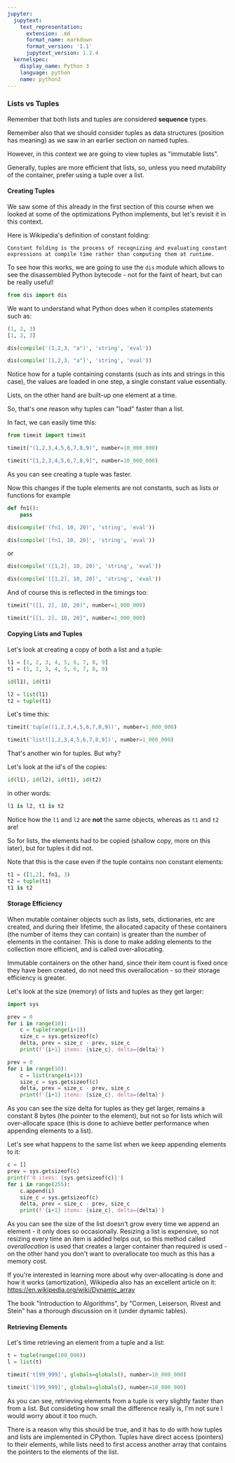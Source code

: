 ```yaml
---
jupyter:
  jupytext:
    text_representation:
      extension: .md
      format_name: markdown
      format_version: '1.1'
      jupytext_version: 1.2.4
  kernelspec:
    display_name: Python 3
    language: python
    name: python3
---
```


### Lists vs Tuples


Remember that both lists and tuples are considered **sequence** types.

Remember also that we should consider tuples as data structures (position has meaning) as we saw in an earlier section on named tuples.

However, in this context we are going to view tuples as "immutable lists".


Generally, tuples are more efficient that lists, so, unless you need mutability of the container, prefer using a tuple over a list.


#### Creating Tuples


We saw some of this already in the first section of this course when we looked at some of the optimizations Python implements, but let's revisit it in this context.


Here is Wikipedia's definition of constant folding:

`
Constant folding is the process of recognizing and evaluating constant expressions at compile time rather than computing them at runtime.
`


To see how this works, we are going to use the `dis` module which allows to see the disassembled Python bytecode - not for the faint of heart, but can be really useful!

```python
from dis import dis
```

We want to understand what Python does when it compiles statements such as:

```python
(1, 2, 3)
[1, 2, 3]
```

```python
dis(compile('(1,2,3, "a")', 'string', 'eval'))
```

```python
dis(compile('[1,2,3, "a"]', 'string', 'eval'))
```

Notice how for a tuple containing constants (such as ints and strings in this case), the values are loaded in one step, a single constant value essentially. 

Lists, on the other hand are built-up one element at a time.


So, that's one reason why tuples can "load" faster than a list.


In fact, we can easily time this:

```python
from timeit import timeit
```

```python
timeit("(1,2,3,4,5,6,7,8,9)", number=10_000_000)
```

```python
timeit("[1,2,3,4,5,6,7,8,9]", number=10_000_000)
```

As you can see creating a tuple was faster.


Now this changes if the tuple elements are not constants, such as lists or functions for example

```python
def fn1():
    pass
```

```python
dis(compile('(fn1, 10, 20)', 'string', 'eval'))
```

```python
dis(compile('[fn1, 10, 20]', 'string', 'eval'))
```

or

```python
dis(compile('([1,2], 10, 20)', 'string', 'eval'))
```

```python
dis(compile('[[1,2], 10, 20]', 'string', 'eval'))
```

And of course this is reflected in the timings too:

```python
timeit("([1, 2], 10, 20)", number=1_000_000)
```

```python
timeit("[[1, 2], 10, 20]", number=1_000_000)
```

#### Copying Lists and Tuples


Let's look at creating a copy of both a list and a tuple:

```python
l1 = [1, 2, 3, 4, 5, 6, 7, 8, 9]
t1 = (1, 2, 3, 4, 5, 6, 7, 8, 9)
```

```python
id(l1), id(t1)
```

```python
l2 = list(l1)
t2 = tuple(t1)
```

Let's time this:

```python
timeit('tuple((1,2,3,4,5,6,7,8,9))', number=1_000_000)
```

```python
timeit('list([1,2,3,4,5,6,7,8,9])', number=1_000_000)
```

That's another win for tuples. But why?


Let's look at the id's of the copies:

```python
id(l1), id(l2), id(t1), id(t2)
```

in other words:

```python
l1 is l2, t1 is t2
```

Notice how the `l1` and `l2` are **not** the same objects, whereas as `t1` and `t2` are!

So for lists, the elements had to be copied (shallow copy, more on this later), but for tuples it did not.


Note that this is the case even if the tuple contains non constant elements:

```python
t1 = ([1,2], fn1, 3)
t2 = tuple(t1)
t1 is t2
```

#### Storage Efficiency


When mutable container objects such as lists, sets, dictionaries, etc are  created, and during their lifetime, the allocated capacity of these containers (the number of items they can contain) is greater than the number of elements in the container. This is done to make adding elements to the collection more efficient, and is called over-allocating.


Immutable containers on the other hand, since their item count is fixed once they have been created, do not need this overallocation - so their storage efficiency is greater.


Let's look at the size (memory) of lists and tuples as they get larger:

```python
import sys
```

```python
prev = 0
for i in range(10):
    c = tuple(range(i+1))
    size_c = sys.getsizeof(c)
    delta, prev = size_c - prev, size_c
    print(f'{i+1} items: {size_c}, delta={delta}')
```

```python
prev = 0
for i in range(10):
    c = list(range(i+1))
    size_c = sys.getsizeof(c)
    delta, prev = size_c - prev, size_c
    print(f'{i+1} items: {size_c}, delta={delta}')
```

As you can see the size delta for tuples as they get larger, remains a constant 8 bytes (the pointer to the element), but not so for lists which will over-allocate space (this is done to achieve better performance when appending elements to a list).

Let's see what happens to the same list when we keep appending elements to it:

```python
c = []
prev = sys.getsizeof(c)
print(f'0 items: {sys.getsizeof(c)}')
for i in range(255):
    c.append(i)
    size_c = sys.getsizeof(c)
    delta, prev = size_c - prev, size_c
    print(f'{i+1} items: {size_c}, delta={delta}')
```

As you can see the size of the list doesn't grow every time we append an element - it only does so occasionally. Resizing a list is expensive, so not resizing every time an item is added helps out, so this method called *overallocation* is used that creates a larger container than required is used - on the other hand you don't want to overallocate too much as this has a memory cost.


If you're interested in learning more about why over-allocating is done and how it works (amortization), Wikipedia also has an excellent article on it: https://en.wikipedia.org/wiki/Dynamic_array

The book "Introduction to Algorithms", by "Cormen, Leiserson, Rivest and Stein" has a thorough discussion on it (under dynamic tables).


#### Retrieving Elements


Let's time retrieving an element from a tuple and a list:

```python
t = tuple(range(100_000))
l = list(t)
```

```python
timeit('t[99_999]', globals=globals(), number=10_000_000)
```

```python
timeit('l[99_999]', globals=globals(), number=10_000_000)
```

As you can see, retrieving elements from a tuple is very slightly faster than from a list. But consideting how small the difference really is, I'm not sure I would worry about it too much.

There is a reason why this should be true, and it has to do with how tuples and lists are implemented in CPython. Tuples have direct access (pointers) to their elements, while lists need to first access another array that contains the pointers to the elements of the list.
